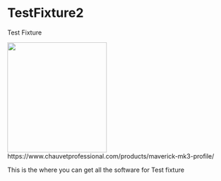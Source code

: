 # TestFixture2

Test Fixture 

<img src="https://www.chauvetprofessional.com/wp-content/uploads/2019/02/maverick-mk3-profile-right.jpg" width="225" height="250" />
https://www.chauvetprofessional.com/products/maverick-mk3-profile/

This is the where you can get all the software for Test fixture

